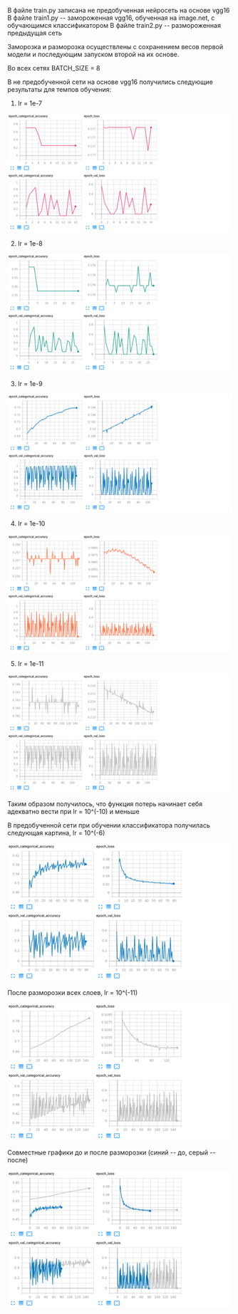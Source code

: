 В файле train.py записана не предобученная нейросеть на основе vgg16 
В файле train1.py -- замороженная vgg16, обученная на image.net, с обучающимся классификатором
В файле train2.py -- размороженная предыдущая сеть

Заморозка и разморозка осуществлены с сохранением весов первой модели и последующим запуском второй на их основе.

Во всех сетях BATCH_SIZE = 8

В не предобученной сети на основе vgg16 получились следующие результаты для темпов обучения:

1) lr = 1e-7

![Image alt](https://github.com/samsdimko/SMOMI3/blob/master/1e-7.png)

2) lr = 1e-8

![Image alt](https://github.com/samsdimko/SMOMI3/blob/master/1e-8.png)

3) lr = 1e-9

![Image alt](https://github.com/samsdimko/SMOMI3/blob/master/1e-9.png)

4) lr = 1e-10

![Image alt](https://github.com/samsdimko/SMOMI3/blob/master/1e-10.png)

5) lr = 1e-11

![Image alt](https://github.com/samsdimko/SMOMI3/blob/master/1e-11.png)

Таким образом получилось, что функция потерь начинает себя адекватно вести при lr = 10^(-10) и меньше

В предобученной сети при обучении классификатора получилась следующая картина, lr = 10^(-6)

![Image alt](https://github.com/samsdimko/SMOMI3/blob/master/Frozen.png)

После разморозки всех слоев, lr = 10^(-11)

![Image alt](https://github.com/samsdimko/SMOMI3/blob/master/Unfrozen.png)

Совместные графики до и после разморозки (синий -- до, серый -- после)

![Image alt](https://github.com/samsdimko/SMOMI3/blob/master/Together.png)